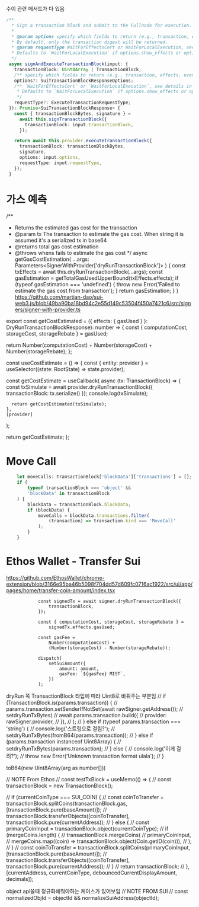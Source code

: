 
수이 관련 메서드가 다 있음
 ```ts
 /**
   * Sign a transaction block and submit to the Fullnode for execution.
   *
   * @param options specify which fields to return (e.g., transaction, effects, events, etc).
   * By default, only the transaction digest will be returned.
   * @param requestType WaitForEffectsCert or WaitForLocalExecution, see details in `ExecuteTransactionRequestType`.
   * Defaults to `WaitForLocalExecution` if options.show_effects or options.show_events is true
   */
  async signAndExecuteTransactionBlock(input: {
    transactionBlock: Uint8Array | TransactionBlock;
    /** specify which fields to return (e.g., transaction, effects, events, etc). By default, only the transaction digest will be returned. */
    options?: SuiTransactionBlockResponseOptions;
    /** `WaitForEffectsCert` or `WaitForLocalExecution`, see details in `ExecuteTransactionRequestType`.
     * Defaults to `WaitForLocalExecution` if options.show_effects or options.show_events is true
     */
    requestType?: ExecuteTransactionRequestType;
  }): Promise<SuiTransactionBlockResponse> {
    const { transactionBlockBytes, signature } =
      await this.signTransactionBlock({
        transactionBlock: input.transactionBlock,
      });

    return await this.provider.executeTransactionBlock({
      transactionBlock: transactionBlockBytes,
      signature,
      options: input.options,
      requestType: input.requestType,
    });
  }
```

# 가스 예측
  /**
   * Returns the estimated gas cost for the transaction
   * @param tx The transaction to estimate the gas cost. When string it is assumed it's a serialized tx in base64
   * @returns total gas cost estimation
   * @throws whens fails to estimate the gas cost
   */
  async getGasCostEstimation(
    ...args: Parameters<SignerWithProvider['dryRunTransactionBlock']>
  ) {
    const txEffects = await this.dryRunTransactionBlock(...args);
    const gasEstimation = getTotalGasUsedUpperBound(txEffects.effects);
    if (typeof gasEstimation === 'undefined') {
      throw new Error('Failed to estimate the gas cost from transaction');
    }
    return gasEstimation;
  }
}
https://github.com/martian-dao/sui-web3.js/blob/49ba90ba18bd94c2e55d149c53504f450a7421c6/src/signers/signer-with-provider.ts




export const getCostEstimated = ({ effects: { gasUsed } }: DryRunTransactionBlockResponse): number => {
  const { computationCost, storageCost, storageRebate } = gasUsed;

  return Number(computationCost) + Number(storageCost) + Number(storageRebate);
};

const useCostEstimate = () => {
  const { entity: provider } = useSelector((state: RootState) => state.provider);

  const getCostEstimate = useCallback(
    async (tx: TransactionBlock) => {
      const txSimulate = await provider.dryRunTransactionBlock({ transactionBlock: tx.serialize() });
      console.log(txSimulate);

      return getCostEstimated(txSimulate);
    },
    [provider]
  );

  return getCostEstimate;
};


# Move Call

```ts
    let moveCalls: TransactionBlock['blockData']['transactions'] = [];
    if (
        typeof transactionBlock === 'object' &&
        'blockData' in transactionBlock
    ) {
        blockData = transactionBlock.blockData;
        if (blockData) {
            moveCalls = blockData.transactions.filter(
                (transaction) => transaction.kind === 'MoveCall'
            );
        }
    }
```

# Ethos Wallet - Transfer Sui
https://github.com/EthosWallet/chrome-extension/blob/3166e95ba46b5098f704dd57d609fc0716ac1922/src/ui/app/pages/home/transfer-coin-amount/index.tsx
```tsx
            const signedTx = await signer.dryRunTransactionBlock({
                transactionBlock,
            });

            const { computationCost, storageCost, storageRebate } =
                signedTx.effects.gasUsed;

            const gasFee =
                Number(computationCost) +
                (Number(storageCost) - Number(storageRebate));

            dispatch(
                setSuiAmount({
                    amount: amount,
                    gasFee: `${gasFee} MIST`,
                })
            );
```
dryRun 쪽 TransactionBlock 타입에 따라 Uint8로 바꿔주는 부분임
    // if (TransactionBlock.is(params.transaction)) {
    //   params.transaction.setSenderIfNotSet(await rawSigner.getAddress());
    //   setdryRunTxBytes(
    //     await params.transaction.build({
    //       provider: rawSigner.provider,
    //     }),
    //   );
    // } else if (typeof params.transaction === 'string') {
    //   console.log('스트링으로 걸림?');
    //   setdryRunTxBytes(fromB64(params.transaction));
    // } else if (params.transaction instanceof Uint8Array) {
    //   setdryRunTxBytes(params.transaction);
    // } else {
    //   console.log('이게 걸려?');
    //   throw new Error('Unknown transaction format ulala');
    // }

toB64(new Uint8Array(arg as number[]))

  // NOTE From Ethos
  // const testTxBlock = useMemo(() => {
  //   const transactionBlock = new TransactionBlock();

  //   if (currentCoinType === SUI_COIN) {
  //     const coinToTransfer = transactionBlock.splitCoins(transactionBlock.gas, [transactionBlock.pure(baseAmount)]);
  //     transactionBlock.transferObjects([coinToTransfer], transactionBlock.pure(currentAddress));
  //   } else {
  //     const primaryCoinInput = transactionBlock.object(currentCoinType);
  //     if (mergeCoins.length) {
  //       transactionBlock.mergeCoins(
  //         primaryCoinInput,
  //         mergeCoins.map((coin) => transactionBlock.object(Coin.getID(coin))),
  //       );
  //     }
  //     const coinToTransfer = transactionBlock.splitCoins(primaryCoinInput, [transactionBlock.pure(baseAmount)]);
  //     transactionBlock.transferObjects([coinToTransfer], transactionBlock.pure(currentAddress));
  //   }
  //   return transactionBlock;
  // }, [currentAddress, currentCoinType, debouncedCurrentDisplayAmount, decimals]);


object api쓸때 정규화해줘야하는 케이스가 있어보임
    // NOTE FROM SUI
  // const normalizedObjId = objectId && normalizeSuiAddress(objectId);